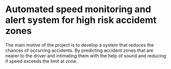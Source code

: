 # Automated speed monitoring and alert system for high risk accidemt zones
 The main motive of the project is to develop a system that reduces the chances of occurring accidents. By predicting accident zones that are nearer to the driver and intimating them with the help of sound and reducing if speed exceeds the limit at zone.
